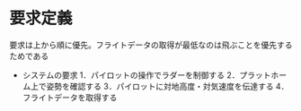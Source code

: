 # 要求定義
要求は上から順に優先。フライトデータの取得が最低なのは飛ぶことを優先するためである
* システムの要求
  1．パイロットの操作でラダーを制御する
  2．プラットホーム上で姿勢を確認する
  3．パイロットに対地高度・対気速度を伝達する
  4．フライトデータを取得する
